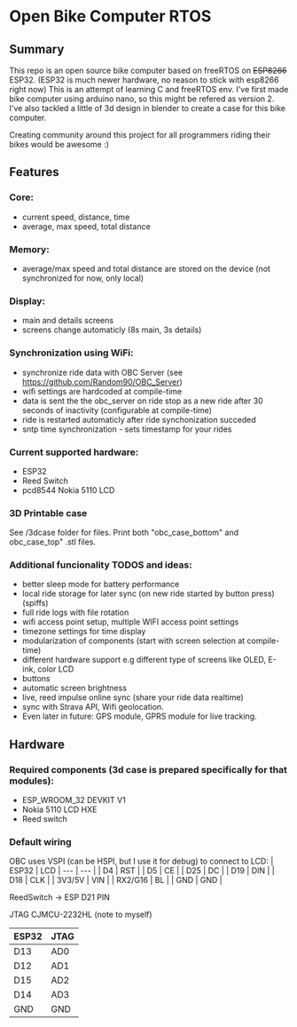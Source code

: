 # Open Bike Computer RTOS

## Summary
This repo is an open source bike computer based on freeRTOS on ~~ESP8266~~ ESP32. (ESP32 is much newer hardware, no reason to stick with esp8266 right now)
This is an attempt of learning C and freeRTOS env. I've first made bike computer using arduino nano, so this might be refered as version 2. I've also tackled a little of 3d design in blender to create a case for this bike computer.

Creating community around this project for all programmers riding their bikes would be awesome :)


## Features
### Core:
- current speed, distance, time
- average, max speed, total distance

### Memory:
- average/max speed and total distance are stored on the device (not synchronized for now, only local)

### Display:
- main and details screens
- screens change automaticly (8s main, 3s details)

### Synchronization using WiFi:
- synchronize ride data with OBC Server (see https://github.com/Random90/OBC_Server)
- wifi settings are hardcoded at compile-time
- data is sent the the obc_server on ride stop as a new ride after 30 seconds of inactivity (configurable at compile-time)
- ride is restarted automaticly after ride synchonization succeded
- sntp time synchronization - sets timestamp for your rides 
### Current supported hardware:
- ESP32
- Reed Switch
- pcd8544 Nokia 5110 LCD

### 3D Printable case
See /3dcase folder for files. Print both "obc_case_bottom" and obc_case_top" .stl files.

### Additional funcionality TODOS and ideas:
- better sleep mode for battery performance
- local ride storage for later sync (on new ride started by button press) (spiffs)
- full ride logs with file rotation
- wifi access point setup, multiple WIFI access point settings
- timezone settings for time display
- modularization of components (start with screen selection at compile-time)
- different hardware support e.g different type of screens like OLED, E-ink, color LCD
- buttons
- automatic screen brightness
- live, reed impulse online sync (share your ride data realtime)
- sync with Strava API, Wifi geolocation.
- Even later in future: GPS module, GPRS module for live tracking. 


## Hardware

### Required components (3d case is prepared specifically for that modules):
- ESP_WROOM_32 DEVKIT V1 
- Nokia 5110 LCD HXE
- Reed switch

### Default wiring
OBC uses VSPI (can be HSPI, but I use it for debug) to connect to LCD:
| ESP32 | LCD |
--- | --- |
| D4 | RST |
| D5 | CE |
| D25 | DC |
| D19 | DIN |
| D18 | CLK |
| 3V3/5V | VIN |
| RX2/G16 | BL |
| GND | GND |

ReedSwitch -> ESP D21 PIN

JTAG CJMCU-2232HL (note to myself)

| ESP32 | JTAG |
--- | --- |
| D13 | AD0 |
| D12 | AD1 |
| D15 | AD2 |
| D14 | AD3 |
| GND | GND |